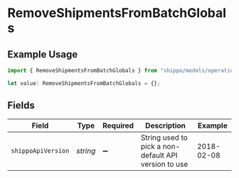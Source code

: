 # RemoveShipmentsFromBatchGlobals

## Example Usage

```typescript
import { RemoveShipmentsFromBatchGlobals } from "shippo/models/operations";

let value: RemoveShipmentsFromBatchGlobals = {};
```

## Fields

| Field                                                | Type                                                 | Required                                             | Description                                          | Example                                              |
| ---------------------------------------------------- | ---------------------------------------------------- | ---------------------------------------------------- | ---------------------------------------------------- | ---------------------------------------------------- |
| `shippoApiVersion`                                   | *string*                                             | :heavy_minus_sign:                                   | String used to pick a non-default API version to use | 2018-02-08                                           |